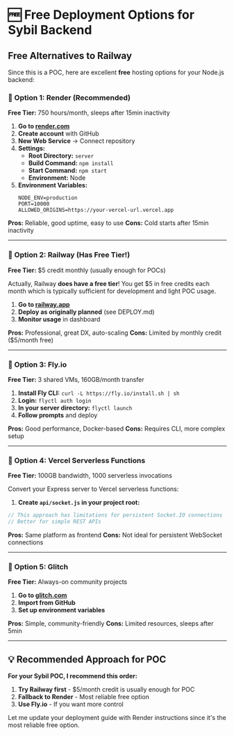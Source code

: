 # 🆓 Free Deployment Options for Sybil Backend

## Free Alternatives to Railway

Since this is a POC, here are excellent **free** hosting options for your Node.js backend:

### 🥇 Option 1: Render (Recommended)
**Free Tier:** 750 hours/month, sleeps after 15min inactivity

1. **Go to [render.com](https://render.com)**
2. **Create account** with GitHub
3. **New Web Service** → Connect repository
4. **Settings:**
   - **Root Directory:** `server`
   - **Build Command:** `npm install`
   - **Start Command:** `npm start`
   - **Environment:** Node
5. **Environment Variables:**
   ```
   NODE_ENV=production
   PORT=10000
   ALLOWED_ORIGINS=https://your-vercel-url.vercel.app
   ```

**Pros:** Reliable, good uptime, easy to use
**Cons:** Cold starts after 15min inactivity

---

### 🥈 Option 2: Railway (Has Free Tier!)
**Free Tier:** $5 credit monthly (usually enough for POCs)

Actually, Railway **does have a free tier**! You get $5 in free credits each month which is typically sufficient for development and light POC usage.

1. **Go to [railway.app](https://railway.app)**
2. **Deploy as originally planned** (see DEPLOY.md)
3. **Monitor usage** in dashboard

**Pros:** Professional, great DX, auto-scaling
**Cons:** Limited by monthly credit ($5/month free)

---

### 🥉 Option 3: Fly.io
**Free Tier:** 3 shared VMs, 160GB/month transfer

1. **Install Fly CLI:** `curl -L https://fly.io/install.sh | sh`
2. **Login:** `flyctl auth login`
3. **In your server directory:** `flyctl launch`
4. **Follow prompts** and deploy

**Pros:** Good performance, Docker-based
**Cons:** Requires CLI, more complex setup

---

### 🎯 Option 4: Vercel Serverless Functions
**Free Tier:** 100GB bandwidth, 1000 serverless invocations

Convert your Express server to Vercel serverless functions:

1. **Create `api/socket.js` in your project root:**
```javascript
// This approach has limitations for persistent Socket.IO connections
// Better for simple REST APIs
```

**Pros:** Same platform as frontend
**Cons:** Not ideal for persistent WebSocket connections

---

### 🚀 Option 5: Glitch
**Free Tier:** Always-on community projects

1. **Go to [glitch.com](https://glitch.com)**
2. **Import from GitHub**
3. **Set up environment variables**

**Pros:** Simple, community-friendly
**Cons:** Limited resources, sleeps after 5min

---

## 💡 Recommended Approach for POC

**For your Sybil POC, I recommend this order:**

1. **Try Railway first** - $5/month credit is usually enough for POC
2. **Fallback to Render** - Most reliable free option
3. **Use Fly.io** - If you want more control

Let me update your deployment guide with Render instructions since it's the most reliable free option.
